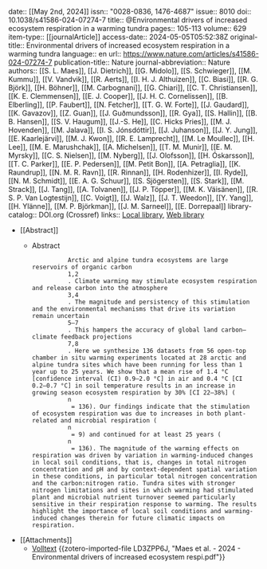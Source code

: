 date:: [[May 2nd, 2024]]
issn:: "0028-0836, 1476-4687"
issue:: 8010
doi:: 10.1038/s41586-024-07274-7
title:: @Environmental drivers of increased ecosystem respiration in a warming tundra
pages:: 105-113
volume:: 629
item-type:: [[journalArticle]]
access-date:: 2024-05-05T05:52:38Z
original-title:: Environmental drivers of increased ecosystem respiration in a warming tundra
language:: en
url:: https://www.nature.com/articles/s41586-024-07274-7
publication-title:: Nature
journal-abbreviation:: Nature
authors:: [[S. L. Maes]], [[J. Dietrich]], [[G. Midolo]], [[S. Schwieger]], [[M. Kummu]], [[V. Vandvik]], [[R. Aerts]], [[I. H. J. Althuizen]], [[C. Biasi]], [[R. G. Björk]], [[H. Böhner]], [[M. Carbognani]], [[G. Chiari]], [[C. T. Christiansen]], [[K. E. Clemmensen]], [[E. J. Cooper]], [[J. H. C. Cornelissen]], [[B. Elberling]], [[P. Faubert]], [[N. Fetcher]], [[T. G. W. Forte]], [[J. Gaudard]], [[K. Gavazov]], [[Z. Guan]], [[J. Guðmundsson]], [[R. Gya]], [[S. Hallin]], [[B. B. Hansen]], [[S. V. Haugum]], [[J.-S. He]], [[C. Hicks Pries]], [[M. J. Hovenden]], [[M. Jalava]], [[I. S. Jónsdóttir]], [[J. Juhanson]], [[J. Y. Jung]], [[E. Kaarlejärvi]], [[M. J. Kwon]], [[R. E. Lamprecht]], [[M. Le Moullec]], [[H. Lee]], [[M. E. Marushchak]], [[A. Michelsen]], [[T. M. Munir]], [[E. M. Myrsky]], [[C. S. Nielsen]], [[M. Nyberg]], [[J. Olofsson]], [[H. Óskarsson]], [[T. C. Parker]], [[E. P. Pedersen]], [[M. Petit Bon]], [[A. Petraglia]], [[K. Raundrup]], [[N. M. R. Ravn]], [[R. Rinnan]], [[H. Rodenhizer]], [[I. Ryde]], [[N. M. Schmidt]], [[E. A. G. Schuur]], [[S. Sjögersten]], [[S. Stark]], [[M. Strack]], [[J. Tang]], [[A. Tolvanen]], [[J. P. Töpper]], [[M. K. Väisänen]], [[R. S. P. Van Logtestijn]], [[C. Voigt]], [[J. Walz]], [[J. T. Weedon]], [[Y. Yang]], [[H. Ylänne]], [[M. P. Björkman]], [[J. M. Sarneel]], [[E. Dorrepaal]]
library-catalog:: DOI.org (Crossref)
links:: [Local library](zotero://select/library/items/ABBNU98Y), [Web library](https://www.zotero.org/users/46463/items/ABBNU98Y)

- [[Abstract]]
	- Abstract
	              
	                Arctic and alpine tundra ecosystems are large reservoirs of organic carbon
	                1,2
	                . Climate warming may stimulate ecosystem respiration and release carbon into the atmosphere
	                3,4
	                . The magnitude and persistency of this stimulation and the environmental mechanisms that drive its variation remain uncertain
	                5–7
	                . This hampers the accuracy of global land carbon–climate feedback projections
	                7,8
	                . Here we synthesize 136 datasets from 56 open-top chamber in situ warming experiments located at 28 arctic and alpine tundra sites which have been running for less than 1 year up to 25 years. We show that a mean rise of 1.4 °C [confidence interval (CI) 0.9–2.0 °C] in air and 0.4 °C [CI 0.2–0.7 °C] in soil temperature results in an increase in growing season ecosystem respiration by 30% [CI 22–38%] (
	                n
	                 = 136). Our findings indicate that the stimulation of ecosystem respiration was due to increases in both plant-related and microbial respiration (
	                n
	                 = 9) and continued for at least 25 years (
	                n
	                 = 136). The magnitude of the warming effects on respiration was driven by variation in warming-induced changes in local soil conditions, that is, changes in total nitrogen concentration and pH and by context-dependent spatial variation in these conditions, in particular total nitrogen concentration and the carbon:nitrogen ratio. Tundra sites with stronger nitrogen limitations and sites in which warming had stimulated plant and microbial nutrient turnover seemed particularly sensitive in their respiration response to warming. The results highlight the importance of local soil conditions and warming-induced changes therein for future climatic impacts on respiration.
- [[Attachments]]
	- [Volltext](https://www.nature.com/articles/s41586-024-07274-7.pdf) {{zotero-imported-file LD3ZPP6J, "Maes et al. - 2024 - Environmental drivers of increased ecosystem respi.pdf"}}